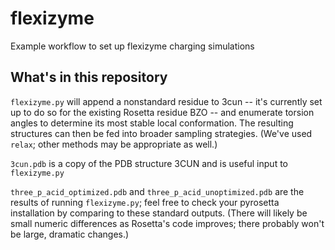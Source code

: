 # flexizyme
Example workflow to set up flexizyme charging simulations

## What's in this repository

`flexizyme.py` will append a nonstandard residue to 3cun -- it's currently set up to do so for the existing Rosetta residue BZO -- and enumerate torsion angles to determine its most stable local conformation. The resulting structures can then be fed into broader sampling strategies. (We've used `relax`; other methods may be appropriate as well.)

`3cun.pdb` is a copy of the PDB structure 3CUN and is useful input to `flexizyme.py`

`three_p_acid_optimized.pdb` and `three_p_acid_unoptimized.pdb` are the results of running `flexizyme.py`; feel free to check your pyrosetta installation by comparing to these standard outputs. (There will likely be small numeric differences as Rosetta's code improves; there probably won't be large, dramatic changes.)

